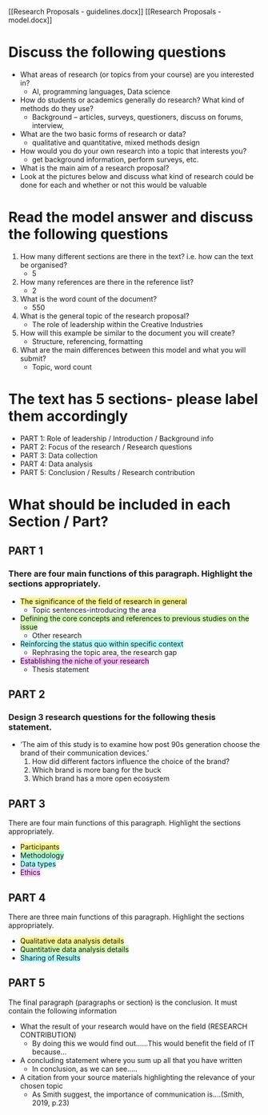 
[[Research Proposals - guidelines.docx]]
[[Research Proposals - model.docx]]

# Discuss the following questions
- What areas of research (or topics from your course) are you interested in? 
	- AI, programming languages, Data science
- How do students or academics generally do research?  What kind of methods do they use? 
	- Background – articles, surveys, questioners, discuss on forums, interview, 
- What are the two basic forms of research or data? 
	- qualitative and quantitative, mixed methods design
- How would you do your own research into a topic that interests you?  
	- get background information, perform surveys, etc.
- What is the main aim of a research proposal?
- Look at the pictures below and discuss what kind of research could be done for each and whether or not this would be valuable 


# Read the model answer and discuss the following questions
1. How many different sections are there in the text?  i.e. how can the text be organised? 
	- 5
2. How many references are there in the reference list? 
	- 2
3. What is the word count of the document? 
	- 550
4. What is the general topic of the research proposal? 
	- The role of leadership within the Creative Industries
5. How will this example be similar to the document you will create? 
	- Structure, referencing, formatting
6. What are the main differences between this model and what you will submit? 
	- Topic, word count

# The text has 5 sections- please label them accordingly

- PART 1: Role of leadership / Introduction / Background info
- PART 2: Focus of the research / Research questions
- PART 3: Data collection
- PART 4: Data analysis
- PART 5: Conclusion / Results / Research contribution

# What should be included in each Section / Part?

## PART 1

### There are four main functions of this paragraph. Highlight the sections appropriately.

- <span style="background:#fff88f">The significance of the field of research in general</span>
	- Topic sentences-introducing the area
- <span style="background:#d3f8b6">Defining the core concepts and references to previous studies on the issue</span> 
	- Other research
- <span style="background:#b1ffff">Reinforcing the status quo within specific context</span>
	- Rephrasing the topic area, the research gap
- <span style="background:#fdbfff">Establishing the niche of your research</span>
	- Thesis statement

## PART 2

### Design 3 research questions for the following thesis statement.

- ‘The aim of this study is to examine how post 90s generation choose the brand of their communication devices.’
	1. How did different factors influence the choice of the brand?
	2. Which brand is more bang for the buck
	3. Which brand has a more open ecosystem

## PART 3

There are four main functions of this paragraph. Highlight the sections appropriately.

- <span style="background:#fff88f">Participants</span> 
- <span style="background:#affad1">Methodology</span>
- <span style="background:#b1ffff">Data types</span>
- <span style="background:#fdbfff">Ethics</span> 

## PART 4

There are three main functions of this paragraph. Highlight the sections appropriately.

- <span style="background:#fff88f">Qualitative data analysis details</span>
- <span style="background:#d3f8b6">Quantitative data analysis details</span>
- <span style="background:#b1ffff">Sharing of Results</span>

## PART 5

The final paragraph (paragraphs or section) is the conclusion.  It must contain the following information

- What the result of your research would have on the field (RESEARCH CONTRIBUTION)
	- By doing this we would find out……This would benefit the field of IT because…
- A concluding statement where you sum up all that you have written
	- In conclusion, as we can see.....
- A citation from your source materials highlighting the relevance of your chosen topic
	- As Smith suggest, the importance of communication is….(Smith, 2019, p.23)

